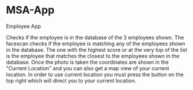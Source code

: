 # MSA-App

Employee App 

Checks if the employee is in the database of the 3 employees shown. The facescan checks if the employee is matching any of the employees shown in the database. The one with the highest score or at the very top of the list is the employee that matches the closest to the employees shown in the database. Once the photo is taken the coordinates are shown in the "Current Location" and you can also get a map view of your current location. In order to use current location you must press the button on the top right which will direct you to your current location. 
